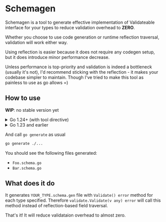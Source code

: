 # Schemagen

Schemagen is a tool to generate effective implementation of Validateable
interface for your types to reduce validation overhead to **ZERO**.

Whether you choose to use code generation or runtime reflection traversal, validation will work either way.

Using reflection is easier because it does not require any codegen setup, but it does introduce minor performance decrease.

Unless performance is top-priority and validation is indeed a bottleneck (usually it's not), I'd recommend sticking with the reflection - it makes your codebase simpler to maintain. Though I've tried to make this tool as painless to use as go allows =)

## How to use

**WIP**: no stable version yet

<details>
<summary>Go 1.24+ (with tool directive)</summary>

```bash
go get -tool github.com/metafates/schema/cmd/schemagen@main
```

This will add a tool directive to your `go.mod` file

Then you can use it with `go:generate` directive (notice the `go tool` prefix)

```go
//go:generate go tool schemagen -type Foo,Bar

type Foo struct {
    A required.NonEmpty[string]
    B optional.Negative[int]
}

type Bar map[string]MyStruct

type MySlice map[string]MyStruct
```

</details>

<details>
<summary>Go 1.23 and earlier</summary>

See https://marcofranssen.nl/manage-go-tools-via-go-modules

Or:

```bash
go install github.com/metafates/schema/cmd/schemagen@main
```

Ensure that `schemagen` is in your `$PATH`:

```bash
which schemagen # should output something if everything is ok
```

Then you can use it with `go:generate` directive

```go
//go:generate schemagen -type Foo,Bar

type Foo struct {
    A required.NonEmpty[string]
    B optional.Negative[int]
}

type Bar map[string]MyStruct

type MySlice map[string]MyStruct
```

</details>


And call `go generate` as usual

```bash
go generate ./...
```

You should see the following files generated:

- `Foo.schema.go`
- `Bar.schema.go`

## What does it do

It generates `YOUR_TYPE.schema.gen` file with `Validate() error` method for each type specified.
Therefore `validate.Validate(v any) error` will call this method instead of reflection-based field traversal.

That's it! It will reduce validataion overhead to almost zero.
